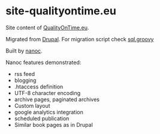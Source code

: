 site-qualityontime.eu
=====================

Site content of [QualityOnTime.eu](http://www.qualityontime.eu). 

Migrated from [Drupal](https://drupal.org).
For migration script check [sql.groovy](https://github.com/takacsot/site-qualityontime.eu/blob/master/sql.groovy)

Built by [nanoc](http://nanoc.ws/).

Nanoc features demonstrated:

- rss feed
- blogging
- .htaccess definition
- UTF-8 character encoding
- archive pages, paginated archives
- Custom layout
- google analytics integration
- scheduled publication
- Similar book pages as in Drupal

